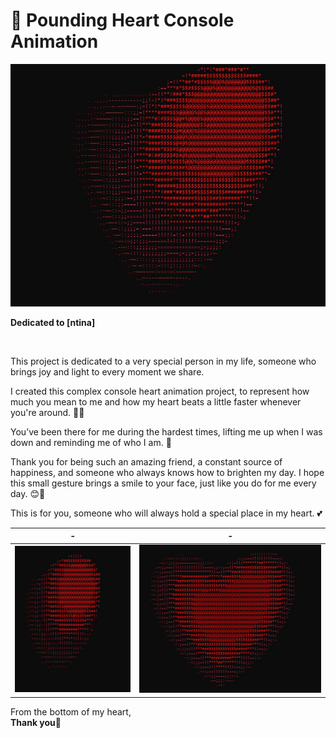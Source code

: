 # 💖 Pounding Heart Console Animation


<div align = "center">
  
<img src = "img/img1.jpg">

</div>

**Dedicated to [ntina]**

<br>

This project is dedicated to a very special person in my life, someone who brings joy and light to every moment we share.

I created this complex console heart animation project, to represent how much you mean to me and how my heart beats a little faster whenever you're around. 💓💫

You’ve been there for me during the hardest times, lifting me up when I was down and reminding me of who I am. 🙏

Thank you for being such an amazing friend, a constant source of happiness, and someone who always knows how to brighten my day. I hope this small gesture brings a smile to your face, just like you do for me every day. 😊💖

This is for you, someone who will always hold a special place in my heart. 💕






|       -        |       -        |
| -------------- | -------------- |
| ![Alt Text 1](img/img3.jpg) | ![Alt Text 2](img/img2.jpg) |

From the bottom of my heart,  
**Thank you**💖
